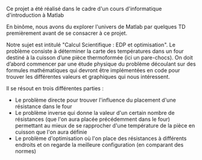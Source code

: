 Ce projet a été réalisé dans le cadre d'un cours d'informatique d'introduction à Matlab 

En binôme, nous avons du explorer l'univers de Matlab par quelques TD premièrement avant de se consacrer à ce projet. 

Notre sujet est intitulé "Calcul Scientifique : EDP et optimisation". 
Le problème consiste à déterminer la carte des températures dans un four destiné à la cuisson d’une pièce thermoformée (ici un pare-chocs).
On doit d’abord commencer par une étude physique du problème découlant sur des formules mathématiques qui devront être implémentées en code pour trouver les différentes valeurs et graphiques qui nous intéressent. 

Il se résout en trois différentes parties : 
- Le problème directe pour trouver l'influence du placement d'une résistance dans le four
- Le problème inverse qui donne la valeur d'un certain nombre de résistances (que l'on aura placée précédemment dans le four) permettant au mieux de se rapprocher d'une température de la pièce en cuisson que l'on aura définie
- Le problème d'optimisation où l'on place des résistances à différents endroits et on regarde la meilleure configuration (en comparant des normes) 
